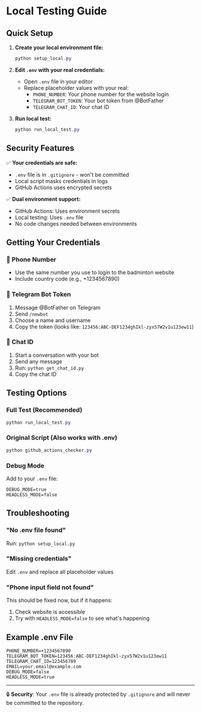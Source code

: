 # Local Testing Guide

## Quick Setup

1. **Create your local environment file:**
   ```powershell
   python setup_local.py
   ```

2. **Edit `.env` with your real credentials:**
   - Open `.env` file in your editor
   - Replace placeholder values with your real:
     - `PHONE_NUMBER`: Your phone number for the website login
     - `TELEGRAM_BOT_TOKEN`: Your bot token from @BotFather
     - `TELEGRAM_CHAT_ID`: Your chat ID

3. **Run local test:**
   ```powershell
   python run_local_test.py
   ```

## Security Features

✅ **Your credentials are safe:**
- `.env` file is in `.gitignore` - won't be committed
- Local script masks credentials in logs
- GitHub Actions uses encrypted secrets

✅ **Dual environment support:**
- GitHub Actions: Uses environment secrets
- Local testing: Uses `.env` file
- No code changes needed between environments

## Getting Your Credentials

### 📱 Phone Number
- Use the same number you use to login to the badminton website
- Include country code (e.g., +1234567890)

### 🤖 Telegram Bot Token
1. Message @BotFather on Telegram
2. Send `/newbot`
3. Choose a name and username
4. Copy the token (looks like: `123456:ABC-DEF1234ghIkl-zyx57W2v1u123ew11`)

### 💬 Chat ID
1. Start a conversation with your bot
2. Send any message
3. Run: `python get_chat_id.py`
4. Copy the chat ID

## Testing Options

### Full Test (Recommended)
```powershell
python run_local_test.py
```

### Original Script (Also works with .env)
```powershell
python github_actions_checker.py
```

### Debug Mode
Add to your `.env` file:
```
DEBUG_MODE=true
HEADLESS_MODE=false
```

## Troubleshooting

### "No .env file found"
Run: `python setup_local.py`

### "Missing credentials"
Edit `.env` and replace all placeholder values

### "Phone input field not found"
This should be fixed now, but if it happens:
1. Check website is accessible
2. Try with `HEADLESS_MODE=false` to see what's happening

## Example .env File
```
PHONE_NUMBER=+1234567890
TELEGRAM_BOT_TOKEN=123456:ABC-DEF1234ghIkl-zyx57W2v1u123ew11
TELEGRAM_CHAT_ID=123456789
EMAIL=your.email@example.com
DEBUG_MODE=false
HEADLESS_MODE=true
```

---

🔒 **Security**: Your `.env` file is already protected by `.gitignore` and will never be committed to the repository.
